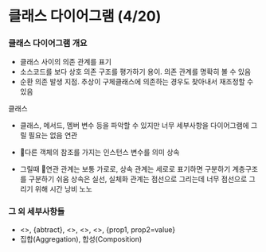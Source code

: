 # 클래스 다이어그램 (4/20)

### 클래스 다이어그램 개요
- 클래스 사이의 의존 관계를 표기
- 소스코드를 보다 상호 의존 구조를 평가하기 용이. 의존 관계를 명확히 볼 수 있음
- 순환 의존 발생 지점. 추상이 구체클래스에 의존하는 경우도 찾아내서 재조정할 수 있음

클래스
- 클래스, 메서드, 멤버 변수 등을 파악할 수 있지만 너무 세부사항을 다이어그램에 그릴 필요는 없음
연관

- 다른 객체의 참조를 가지는 인스턴스 변수를 의미
상속
- 그릴때 연관 관계는 보통 가로로, 상속 관계는 세로로 표기하면 구분하기 계층구조를  구분하기 쉬움
상속은 실선, 실체화 관계는 점선으로 그리는데 너무 점선으로 그리기 위해 시간 낭비 노노

### 그 외 세부사항들

- <<inferface>>, {abtract}, <<create>>, <<delegate>>, <<parameter>>, {prop1, prop2=value}
- 집합(Aggregation), 합성(Composition)
